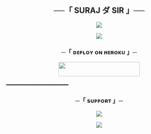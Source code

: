 <h2 align="center">
    ──「 SURAJ ダ SIR 」──
</h2>

<p align="center">
  <img src="https://telegra.ph/file/58335347fa22459ae6781.jpg">
</p>
<p align="center">
  <img src="https://telegra.ph/file/58335347fa22459ae6781.jpg">
</p>

<h3 align="center">
    ─「 ᴅᴇᴩʟᴏʏ ᴏɴ ʜᴇʀᴏᴋᴜ 」─
</h3>

<p align="center"><a href="https://dashboard.heroku.com/new?template=https://github.com/SURAJ-SAINI-DEV/SAINIMUSIC"> <img src="https://img.shields.io/badge/Deploy%20On%20Heroku-pink?style=for-the-badge&logo=heroku" width="220" height="38.45"/></a></p>


━━━━━━━━━━━━━━━━━━━━

<h3 align="center">
    ─「 sᴜᴩᴩᴏʀᴛ 」─
</h3>

<p align="center">
<a href="https://telegram.me/quizbys"><img src="https://img.shields.io/badge/-Support%20Group-blue.svg?style=for-the-badge&logo=Telegram"></a>
</p>

<p align="center">
<a href="https://t.me/+UXm1qdgiN243NWNl"><img src="https://img.shields.io/badge/-Support%20Channel-blue.svg?style=for-the-badge&logo=Telegram"></a>
</p>

